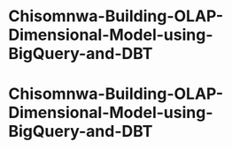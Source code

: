 # Chisomnwa-Building-OLAP-Dimensional-Model-using-BigQuery-and-DBT
# Chisomnwa-Building-OLAP-Dimensional-Model-using-BigQuery-and-DBT
